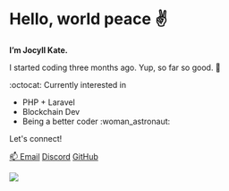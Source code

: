 <h1>Hello, world peace ✌️</h1>

<p><strong>I’m Jocyll Kate.</strong></p>
<p>I started coding three months ago. Yup, so far so good. 🚀 </p>

<div>:octocat: Currently interested in
<ul>
  <li>PHP + Laravel</li>
  <li>Blockchain Dev</li>
  <li>Being a better coder :woman_astronaut:</li>
</ul></div>

<div>Let's connect! 
<p><a href="mailto:joxcarriedo@gmail.com">📫  Email</a>
<a href="https:/discord.com/users/joxxiee#0352">Discord</a>
<a href="https:/github.com/jmcarried">GitHub</a></p><div>
  
<div>
  <img src="https://img.icons8.com/plasticine/100/000000/totoro.png"/>
</div>

<!---
jmcarriedo/jmcarriedo is a ✨ special ✨ repository because its `README.md` (this file) appears on your GitHub profile.
You can click the Preview link to take a look at your changes.
--->
